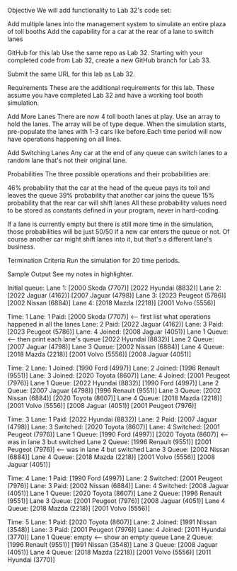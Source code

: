 Objective
We will add functionality to Lab 32's code set:

Add multiple lanes into the management system to simulate an entire plaza of toll booths
Add the capability for a car at the rear of a lane to switch lanes
 

GitHub for this lab
Use the same repo as Lab 32. Starting with your completed code from Lab 32, create a new GitHub branch for Lab 33.

Submit the same URL for this lab as Lab 32.

 

Requirements
These are the additional requirements for this lab. These assume you have completed Lab 32 and have a working tool booth simulation.

Add More Lanes
There are now 4 toll booth lanes at play. Use an array to hold the lanes. The array will be of type deque<Car>. When the simulation starts, pre-populate the lanes with 1-3 cars like before.Each time period will now have operations happening on all lines.

 

Add Switching Lanes
Any car at the end of any queue can switch lanes to a random lane that's not their original lane.

 

Probabilities
The three possible operations and their probabilities are:

46% probability that the car at the head of the queue pays its toll and leaves the queue
39% probability that another car joins the queue
15% probability that the rear car will shift lanes
All these probability values need to be stored as constants defined in your program, never in hard-coding.

If a lane is currently empty but there is still more time in the simulation, those probabilities will be just 50/50 if a new car enters the queue or not. Of course another car might shift lanes into it, but that's a different lane's business.

 

Termination Criteria
Run the simulation for 20 time periods.

 

Sample Output
See my notes in highlighter.

Initial queue:
Lane 1:
    [2000 Skoda (7707)]
    [2022 Hyundai (8832)]
Lane 2:
    [2022 Jaguar (4162)]
    [2007 Jaguar (4798)]
Lane 3:
    [2023 Peugeot (5786)]
    [2002 Nissan (6884)]
Lane 4:
    [2018 Mazda (2218)]
    [2001 Volvo (5556)]

Time: 1
Lane: 1 Paid: [2000 Skoda (7707)]   <-- first list what operations happened in all the lanes
Lane: 2 Paid: [2022 Jaguar (4162)]
Lane: 3 Paid: [2023 Peugeot (5786)]
Lane: 4 Joined: [2008 Jaguar (4051)]
Lane 1 Queue:                       <-- then print each lane's queue
        [2022 Hyundai (8832)]
Lane 2 Queue: 
        [2007 Jaguar (4798)]
Lane 3 Queue: 
        [2002 Nissan (6884)]
Lane 4 Queue: 
        [2018 Mazda (2218)]
        [2001 Volvo (5556)]
        [2008 Jaguar (4051)]

Time: 2
Lane: 1 Joined: [1990 Ford (4997)]
Lane: 2 Joined: [1996 Renault (9551)]
Lane: 3 Joined: [2020 Toyota (8607)]
Lane: 4 Joined: [2001 Peugeot (7976)]
Lane 1 Queue: 
        [2022 Hyundai (8832)]
        [1990 Ford (4997)]
Lane 2 Queue: 
        [2007 Jaguar (4798)]
        [1996 Renault (9551)]
Lane 3 Queue: 
        [2002 Nissan (6884)]
        [2020 Toyota (8607)]
Lane 4 Queue: 
        [2018 Mazda (2218)]
        [2001 Volvo (5556)]
        [2008 Jaguar (4051)]
        [2001 Peugeot (7976)]

Time: 3
Lane: 1 Paid: [2022 Hyundai (8832)]
Lane: 2 Paid: [2007 Jaguar (4798)]
Lane: 3 Switched: [2020 Toyota (8607)]
Lane: 4 Switched: [2001 Peugeot (7976)]
Lane 1 Queue: 
        [1990 Ford (4997)]
        [2020 Toyota (8607)]   <-- was in lane 3 but switched
Lane 2 Queue: 
        [1996 Renault (9551)]
        [2001 Peugeot (7976)]  <-- was in lane 4 but switched
Lane 3 Queue: 
        [2002 Nissan (6884)]
Lane 4 Queue: 
        [2018 Mazda (2218)]
        [2001 Volvo (5556)]
        [2008 Jaguar (4051)]

Time: 4
Lane: 1 Paid: [1990 Ford (4997)]
Lane: 2 Switched: [2001 Peugeot (7976)]
Lane: 3 Paid: [2002 Nissan (6884)]
Lane: 4 Switched: [2008 Jaguar (4051)]
Lane 1 Queue: 
        [2020 Toyota (8607)]
Lane 2 Queue: 
        [1996 Renault (9551)]
Lane 3 Queue: 
        [2001 Peugeot (7976)]
        [2008 Jaguar (4051)]
Lane 4 Queue: 
        [2018 Mazda (2218)]
        [2001 Volvo (5556)]

Time: 5
Lane: 1 Paid: [2020 Toyota (8607)]
Lane: 2 Joined: [1991 Nissan (3548)]
Lane: 3 Paid: [2001 Peugeot (7976)]
Lane: 4 Joined: [2011 Hyundai (3770)]
Lane 1 Queue: empty    <-- show an empty queue
Lane 2 Queue: 
        [1996 Renault (9551)]
        [1991 Nissan (3548)]
Lane 3 Queue: 
        [2008 Jaguar (4051)]
Lane 4 Queue: 
        [2018 Mazda (2218)]
        [2001 Volvo (5556)]
        [2011 Hyundai (3770)]
